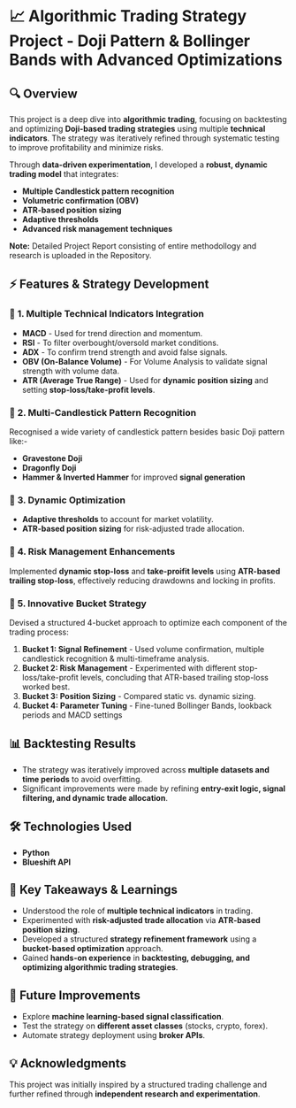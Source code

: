 # 📈 Algorithmic Trading Strategy Project - Doji Pattern & Bollinger Bands with Advanced Optimizations

## 🔍 Overview
This project is a deep dive into **algorithmic trading**, focusing on backtesting and optimizing **Doji-based trading strategies** using multiple **technical indicators**. The strategy was iteratively refined through systematic testing to improve profitability and minimize risks.

Through **data-driven experimentation**, I developed a **robust, dynamic trading model** that integrates:
- **Multiple Candlestick pattern recognition**
- **Volumetric confirmation (OBV)**
- **ATR-based position sizing**
- **Adaptive thresholds**
- **Advanced risk management techniques**  

**Note:** Detailed Project Report consisting of entire methodollogy and research is uploaded in the Repository.

## ⚡ Features & Strategy Development

### 🔹 **1. Multiple Technical Indicators Integration**
- **MACD** - Used for trend direction and momentum.
- **RSI** - To filter overbought/oversold market conditions.
- **ADX** - To confirm trend strength and avoid false signals.
- **OBV (On-Balance Volume)** - For Volume Analysis to validate signal strength with volume data.
- **ATR (Average True Range)** - Used for **dynamic position sizing** and setting **stop-loss/take-profit levels**.

### 🔹 **2. Multi-Candlestick Pattern Recognition**
Recognised a wide variety of candlestick pattern besides basic Doji pattern like:-
- **Gravestone Doji**
- **Dragonfly Doji**
- **Hammer & Inverted Hammer**
for improved **signal generation**

### 🔹 **3. Dynamic Optimization**
- **Adaptive thresholds** to account for market volatility.
- **ATR-based position sizing** for risk-adjusted trade allocation.

### 🔹 **4. Risk Management Enhancements**
Implemented **dynamic stop-loss** and **take-proifit levels** using **ATR-based trailing stop-loss**, effectively reducing drawdowns and locking in profits.

### 🔹 **5. Innovative Bucket Strategy**
Devised a structured 4-bucket approach to optimize each component of the trading process:
1. **Bucket 1: Signal Refinement** - Used volume confirmation, multiple candlestick recognition & multi-timeframe analysis.
2. **Bucket 2: Risk Management** - Experimented with different stop-loss/take-profit levels, concluding that ATR-based trailing stop-loss worked best.
3. **Bucket 3: Position Sizing** - Compared static vs. dynamic sizing.
4. **Bucket 4: Parameter Tuning** - Fine-tuned Bollinger Bands, lookback periods and MACD settings

## 📊 Backtesting Results
- The strategy was iteratively improved across **multiple datasets and time periods** to avoid overfitting.
- Significant improvements were made by refining **entry-exit logic, signal filtering, and dynamic trade allocation**.

## 🛠️ Technologies Used
- **Python**
- **Blueshift API**

## 📌 Key Takeaways & Learnings
- Understood the role of **multiple technical indicators** in trading.
- Experimented with **risk-adjusted trade allocation** via **ATR-based position sizing**.
- Developed a structured **strategy refinement framework** using a **bucket-based optimization** approach.
- Gained **hands-on experience** in **backtesting, debugging, and optimizing algorithmic trading strategies**.

## 🎯 Future Improvements
- Explore **machine learning-based signal classification**.
- Test the strategy on **different asset classes** (stocks, crypto, forex).
- Automate strategy deployment using **broker APIs**.

## 💡 Acknowledgments
This project was initially inspired by a structured trading challenge and further refined through **independent research and experimentation**.